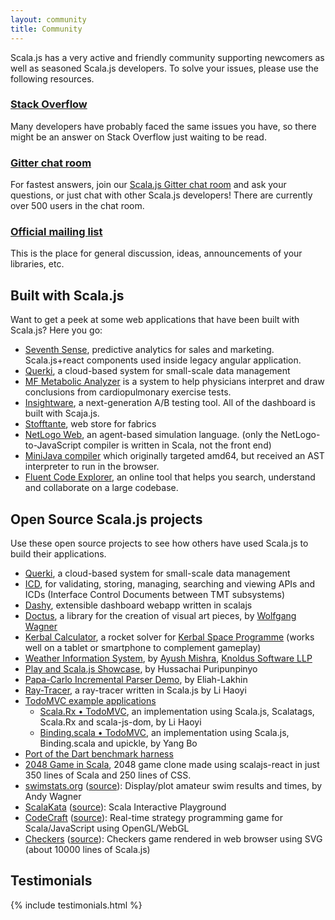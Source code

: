 ```yaml
---
layout: community
title: Community
---
```


Scala.js has a very active and friendly community supporting newcomers as well as seasoned Scala.js developers. To solve
your issues, please use the following resources.

### [Stack Overflow](http://stackoverflow.com/questions/tagged/scala.js)

Many developers have probably faced the same issues you have, so there might be an answer on Stack Overflow just
waiting to be read.

### [Gitter chat room](https://gitter.im/scala-js/scala-js)

For fastest answers, join our [Scala.js Gitter chat room](https://gitter.im/scala-js/scala-js) and ask your questions,
or just chat with other Scala.js developers! There are currently over 500 users in the chat room.

### [Official mailing list](https://groups.google.com/forum/?fromgroups#!forum/scala-js)

This is the place for general discussion, ideas, announcements of your libraries, etc.

## Built with Scala.js

Want to get a peek at some web applications that have been built with Scala.js?
Here you go:

- [Seventh Sense](https://7thsense.io), predictive analytics for sales and marketing. Scala.js+react components used inside legacy angular application.
- [Querki](https://www.querki.net/help/#Learning-Querki), a cloud-based system for small-scale data management
- [MF Metabolic Analyzer](https://www.metabolicanalyzer.com) is a system to help physicians interpret and draw conclusions from cardiopulmonary exercise tests.
- [Insightware](https://insightware.com/), a next-generation A/B testing tool. All of the dashboard is built with Scaja.js.
- [Stofftante](https://www.stofftante.ch), web store for fabrics
- [NetLogo Web](http://netlogoweb.org/launch), an agent-based simulation language. (only the NetLogo-to-JavaScript compiler is
  written in Scala, not the front end)
- [MiniJava compiler](http://oxnrtr.de/mj) which originally targeted amd64, but received an AST interpreter to run in the browser.
- [Fluent Code Explorer](http://www.fluentcode.com/), an online tool that helps you search, understand and collaborate on a large codebase.

## Open Source Scala.js projects

Use these open source projects to see how others have used Scala.js to build their applications.

- [Querki](https://github.com/jducoeur/Querki), a cloud-based system for small-scale data management
- [ICD](https://github.com/tmtsoftware/icd), for validating, storing, managing, searching and viewing APIs and ICDs (Interface Control Documents between TMT subsystems)
- [Dashy](https://github.com/oomagnitude/dashy), extensible dashboard webapp written in scalajs
- [Doctus](http://entelijan.net/art/doctus/), a library for the creation of visual art pieces, by
  [Wolfgang Wagner](http://entelijan.net/)
- [Kerbal Calculator](http://fommil.github.io/kerbal/), a rocket solver for [Kerbal Space Programme](https://kerbalspaceprogram.com/en/) (works well on a tablet or smartphone to complement gameplay)
- [Weather Information System](https://github.com/knoldus/ScalaJs_Weather_Report), by [Ayush Mishra](https://www.linkedin.com/pub/ayush-mishra/23/87b/a27), [Knoldus Software LLP](http://www.knoldus.com/home.knol)
- [Play and Scala.js Showcase](https://github.com/hussachai/play-scalajs-showcase), by Hussachai Puripunpinyo
- [Papa-Carlo Incremental Parser Demo](http://lakhin.com/projects/papa-carlo/demo/), by Eliah-Lakhin
- [Ray-Tracer](http://lihaoyi.github.io/workbench-example-app/raytracer.html), a ray-tracer written in Scala.js by Li Haoyi
- [TodoMVC example applications](http://todomvc.com/)
  - [Scala.Rx • TodoMVC](http://lihaoyi.github.io/workbench-example-app/todo.html), an implementation using Scala.js, Scalatags, Scala.Rx and scala-js-dom, by Li Haoyi
  - [Binding.scala • TodoMVC](http://todomvc.com/examples/binding-scala/), an implementation using Scala.js, Binding.scala and upickle, by Yang Bo
- [Port of the Dart benchmark harness](https://github.com/sjrd/scalajs-benchmarks)
- [2048 Game in Scala](https://github.com/fijolekProjects/scalajs-react-2048), 2048 game clone made using scalajs-react in just 350 lines of Scala and 250 lines of CSS.
- [swimstats.org](http://www.swimstats.org/) ([source](https://github.com/andywag/swim_web)): Display/plot amateur swim results and times, by Andy Wagner
- [ScalaKata](http://scalakata.com) ([source](https://github.com/MasseGuillaume/ScalaKata2)): Scala Interactive Playground
- [CodeCraft](http://www.codecraftgame.org/) ([source](https://github.com/cswinter/CodeCraftGame)): Real-time strategy programming game for Scala/JavaScript using OpenGL/WebGL
- [Checkers](http://kschuetz.github.io/checkers/) ([source](https://github.com/kschuetz/checkers)): Checkers game rendered in web browser using SVG (about 10000 lines of Scala.js)

## Testimonials

{% include testimonials.html %}
